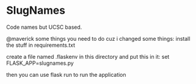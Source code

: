 # SlugNames
Code names but UCSC based.

@maverick some things you need to do cuz i changed some things:
install the stuff in requirements.txt 

create a file named .flaskenv in this directory and put this in it:
set FLASK_APP=slugnames.py

then you can use flask run to run the application